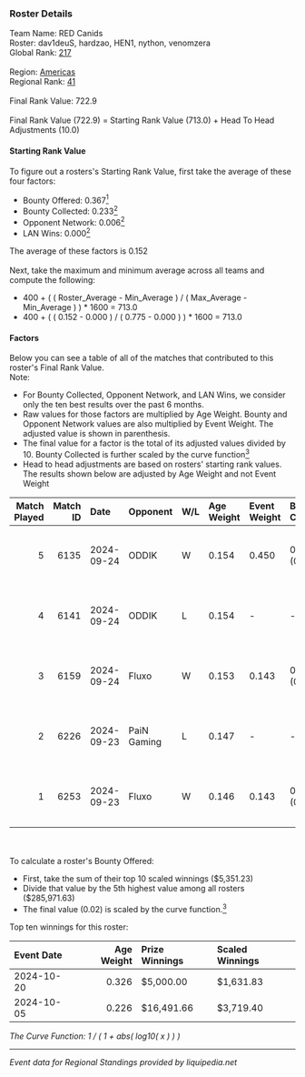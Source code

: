 ### Roster Details<br />
Team Name: RED Canids<br />
Roster: dav1deuS, hardzao, HEN1, nython, venomzera<br />
Global Rank: [217](../../standings_global_2025_02_28.md)<br />
<br />
Region: [Americas]( ../../standings_americas_2025_02_28.md)<br />
Regional Rank: [41]( ../../standings_americas_2025_02_28.md)<br />
<br />
Final Rank Value:  722.9<br />
<br />
Final Rank Value (722.9) = Starting Rank Value (713.0) + Head To Head Adjustments (10.0)<br />

#### Starting Rank Value<br />
To figure out a rosters's Starting Rank Value, first take the average of these four factors:<br />
- Bounty Offered: 0.367[<sup>1</sup>](#table2)
- Bounty Collected: 0.233[<sup>2</sup>](#table1)
- Opponent Network: 0.006[<sup>2</sup>](#table1)
- LAN Wins: 0.000[<sup>2</sup>](#table1)

The average of these factors is 0.152<br />
<br />
Next, take the maximum and minimum average across all teams and compute the following:<br />
- 400 + ( ( Roster_Average - Min_Average ) / ( Max_Average - Min_Average ) ) * 1600 = 713.0
- 400 + ( ( 0.152 - 0.000 ) / ( 0.775 - 0.000 ) ) * 1600 = 713.0


#### Factors<br />
Below you can see a table of all of the matches that contributed to this roster's Final Rank Value.<br />
Note:<br />

- For Bounty Collected, Opponent Network, and LAN Wins, we consider only the ten best results over the past 6 months.
- Raw values for those factors are multiplied by Age Weight. Bounty and Opponent Network values are also multiplied by Event Weight. The adjusted value is shown in parenthesis.
- The final value for a factor is the total of its adjusted values divided by 10. Bounty Collected is further scaled by the curve function[<sup>3</sup>](#curveFunction)
- Head to head adjustments are based on rosters' starting rank values. The results shown below are adjusted by Age Weight and not Event Weight
<span id="table1"></span><br />


| Match Played | Match ID | Date       | Opponent    | W/L | Age Weight | Event Weight | Bounty Collected | Opponent Network | LAN Wins  | H2H Adj. | Roster                                     |
| -: | -: | :- | :- | :- | :- | :- | :- | :- | :- | -: | :- |
|            5 |     6135 | 2024-09-24 | ODDIK       | W   | 0.154      | 0.450        | 0.034 (0.002)    | 0.579 (0.040)    | 0 (0.000) |     3.55 | dav1deuS, hardzao, HEN1, nython, venomzera |
|            4 |     6141 | 2024-09-24 | ODDIK       | L   | 0.154      | -            | -                | -                | -         |    -1.31 | dav1deuS, hardzao, HEN1, nython, venomzera |
|            3 |     6159 | 2024-09-24 | Fluxo       | W   | 0.153      | 0.143        | 0.066 (0.001)    | 0.512 (0.011)    | 0 (0.000) |     3.98 | dav1deuS, gtw, HEN1, nython, venomzera     |
|            2 |     6226 | 2024-09-23 | PaiN Gaming | L   | 0.147      | -            | -                | -                | -         |    -0.05 | dav1deuS, gtw, HEN1, nython, venomzera     |
|            1 |     6253 | 2024-09-23 | Fluxo       | W   | 0.146      | 0.143        | 0.066 (0.001)    | 0.512 (0.011)    | 0 (0.000) |     3.82 | dav1deuS, gtw, HEN1, nython, venomzera     |

<br />
<span id="table2"></span><br />
To calculate a roster's Bounty Offered:<br />

- First, take the sum of their top 10 scaled winnings ($5,351.23)
- Divide that value by the 5th highest value among all rosters ($285,971.63)
- The final value (0.02) is scaled by the curve function.[<sup>3</sup>](#curveFunction)

Top ten winnings for this roster:<br />

| Event Date | Age Weight | Prize Winnings | Scaled Winnings |
| :- | -: | :- | :- |
| 2024-10-20 |      0.326 | $5,000.00      | $1,631.83       |
| 2024-10-05 |      0.226 | $16,491.66     | $3,719.40       |


<span id="curveFunction"></span>_The Curve Function: 1 / ( 1 + abs( log10( x ) ) )_<br />

---
_Event data for Regional Standings provided by liquipedia.net_<br />

